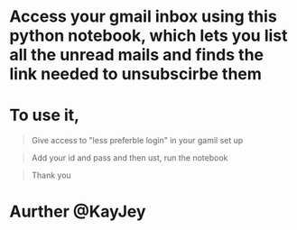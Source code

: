 # Access your gmail inbox using this python notebook, which lets you list all the unread mails and finds the link needed to unsubscirbe them

# To use it,

> Give access to "less preferble login" in your gamil set up 

> Add your id and pass and then ust, run the notebook

> Thank you 

# Aurther @KayJey